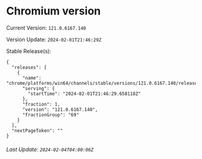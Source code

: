 # Chromium version

Current Version: `121.0.6167.140`

Version Update: `2024-02-01T21:46:29Z`

Stable Release(s):
```
{
  "releases": [
    {
      "name": "chrome/platforms/win64/channels/stable/versions/121.0.6167.140/releases/1706823989",
      "serving": {
        "startTime": "2024-02-01T21:46:29.658118Z"
      },
      "fraction": 1,
      "version": "121.0.6167.140",
      "fractionGroup": "69"
    }
  ],
  "nextPageToken": ""
}
```

###### Last Update: `2024-02-04T04:00:06Z`
        